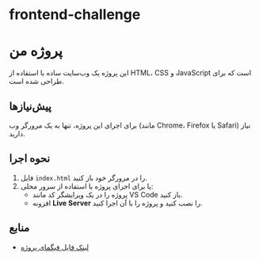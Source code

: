 # frontend-challenge

# پروژه من
این پروژه یک وب‌سایت ساده با استفاده از HTML، CSS و JavaScript است که برای طراحی شده است.

## پیش‌نیازها
برای اجرای این پروژه، تنها به یک مرورگر وب (مانند Chrome، Firefox یا Safari) نیاز دارید.

## نحوه اجرا
1. فایل `index.html` را در مرورگر خود باز کنید.
2. یا برای اجرای پروژه با استفاده از سرور محلی:
   - پروژه را در یک ویرایشگر کد مانند VS Code باز کنید.
   - افزونه **Live Server** را نصب کنید و پروژه را با آن اجرا کنید.

## منابع
- [لینک فایل فیگمای پروژه](https://www.figma.com/design/JlCPMefm9HB4064plF4sfB/frontend-challenge?node-id=0-1&node-type=canvas&t=RcigDb2Fsqapl9g1-0)


